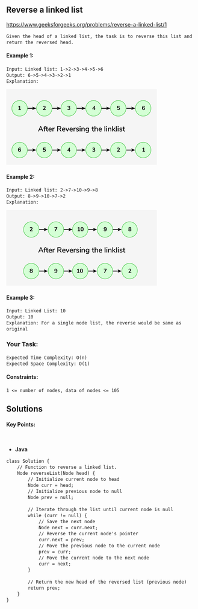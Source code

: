 ## Reverse a linked list


https://www.geeksforgeeks.org/problems/reverse-a-linked-list/1


```
Given the head of a linked list, the task is to reverse this list and return the reversed head.
```


#### Example 1:

```
Input: Linked list: 1->2->3->4->5->6
Output: 6->5->4->3->2->1
Explanation:
```
![alt text](image.png)
#### Example 2:
```
Input: Linked list: 2->7->10->9->8 
Output: 8->9->10->7->2
Explanation:
```
![alt text](image-1.png)
#### Example 3:
```
Input: Linked List: 10
Output: 10
Explanation: For a single node list, the reverse would be same as original
```
### Your Task:

```
Expected Time Complexity: O(n)
Expected Space Complexity: O(1)
```

#### Constraints:
```
1 <= number of nodes, data of nodes <= 105
```

## Solutions

#### Key Points:
```


```

* **Java**

```
class Solution {
    // Function to reverse a linked list.
    Node reverseList(Node head) {
        // Initialize current node to head
        Node curr = head;
        // Initialize previous node to null
        Node prev = null;
        
        // Iterate through the list until current node is null
        while (curr != null) {
            // Save the next node
            Node next = curr.next;
            // Reverse the current node's pointer
            curr.next = prev;
            // Move the previous node to the current node
            prev = curr;
            // Move the current node to the next node
            curr = next;
        }
        
        // Return the new head of the reversed list (previous node)
        return prev;
    }
}

```











































